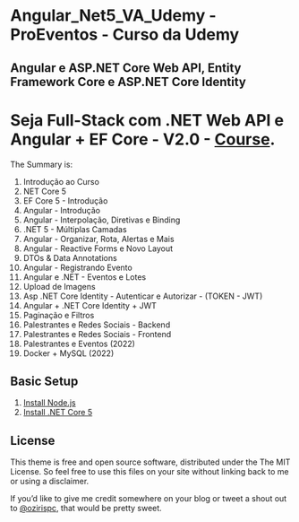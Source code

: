 # Angular_Net5_VA_Udemy - ProEventos - Curso da Udemy

## Angular e ASP.NET Core Web API, Entity Framework Core e ASP.NET Core Identity

# Seja Full-Stack com .NET Web API e Angular + EF Core - V2.0 - [Course](http://www.udemy.com/course/angular-dotnetcore-efcore/?referralCode=F44264DF39DEEE45EC50).

The Summary is:

1.  Introdução ao Curso
2.  NET Core 5
3.  EF Core 5 - Introdução
4.  Angular - Introdução
5.  Angular - Interpolação, Diretivas e Binding
6.  .NET 5 - Múltiplas Camadas
7.  Angular - Organizar, Rota, Alertas e Mais
8.  Angular - Reactive Forms e Novo Layout
9.  DTOs & Data Annotations
10. Angular - Registrando Evento
11. Angular e .NET - Eventos e Lotes
12. Upload de Imagens
13. Asp .NET Core Identity - Autenticar e Autorizar - (TOKEN - JWT)
14. Angular + .NET Core Identity + JWT
15. Paginação e Filtros
16. Palestrantes e Redes Sociais - Backend
17. Palestrantes e Redes Sociais - Frontend
18. Palestrantes e Eventos (2022)
19. Docker + MySQL (2022)

## Basic Setup

1. [Install Node.js](https://nodejs.org/)
1. [Install .NET Core 5](https://dotnet.microsoft.com/download/)

## License

This theme is free and open source software, distributed under the The MIT License. So feel free to use this files on your site without linking back to me or using a disclaimer.

If you’d like to give me credit somewhere on your blog or tweet a shout out to [@ozirispc](https://twitter.com/ozirispc), that would be pretty sweet.
